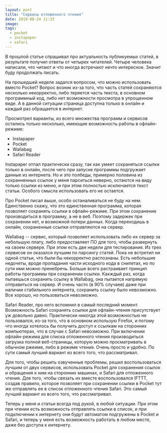 ```yaml
---
layout: post
title: "Сервисы отложенного чтения"
date: 2019-08-24 11:33
image:
tags:
  - pocket
  - instapaper
  - safari
---
```

В прошлой статье спрашивал про актуальность публикуемых статей, в результате получил ответы от четырех читателей. Четыре
человека написали, что читают и что иногда встречают нечто интересное. Значит буду продолжать писать.

На прошедшей неделе задался вопросом, что можно использовать вместо Pocket? Вопрос возник из-за того, что часть статей
сохраняются несколько некорректно, либо теряется часть текста, в основном программный код, либо нет возможности
просмотра в упрощенном виде. А в данной ситуации страница доступна только в онлайн и каждый раз обращается в интернет.

Просмотрел варианты, из всего множества программ и сервисов остались только несколько, имеющие возможность работы в
офлайн-режиме:

* Instapaper
* Pocket
* Wallabag
* Safari Reader

Instapaper отпал практически сразу, так как умеет сохраняться ссылки только в онлайн, после чего при запуске программы
подгружает данные из интернета. Но и это полбеды, примерно половина из сохранненных ссылок у меня парситься неверно,
остаются на виду только ссылки из меню, и при этом полностью исключается текст статьи. Особого смысла использовать его
не остается.

Про Pocket писал выше, особо останаливаться не буду на нем. Единственно скажу, что это единственная программа, которая
позволяет сохранять ссылки в офлайн-режиме. При этом сохранение производиться в программу, а не в веб. Поэтому задержек
при сохранении нет, и возможной потери данных. Когда переходишь в онлайн, сохраненные ссылки отправляются на сервер.

Wallabag -- сервис, который позволяет использовать либо их сервер за небольшую плату, либо предоставляет ПО для того,
чтобы развернуть на своем сервере. При этом есть две недели для тестирования. Из трех сервисов он оказался лучшим по
парсингу статей. Пока не встретил ни одной статьи, что были бы некорректно распознаны. Есть небольшие недочеты, вроде
пропадания части исходного кода в снипетах, но по сути ими можно пренебречь. Больше всего растраивает принцип работы
программы при сохранении ссылки. Какждый раз, когда пытаешься сохранить ссылку в Wallabag, она пытается напрямую
отправиться на сервер. И очень часто (в 90% случаев) даже при наличии стабильного интернета, сохранить ссылку было
невозможно. Все хорошо, но пользоваться невозможно.

Safari Reader, про него вспомнил в самый последний момент. Возможность Safari сохранять ссылки для офлайн-чтения
присутствует уж довольно давно. Практически никогда этой возможностью не пользовался, из-за того, что в основном
использую Firefox, и потому что иногда хотелось бы получить доступ к ссылкам на сторонних компьютерах, что в случае с
Safari невозможно. При включении офлайн-режима для списка отложенного чтения производиться загрузка полной веб-страницы,
которую можно просматривать в обычном ржеиме, либо в режиме чтения. Очень просто и удобно. По сути самый лучший вариант
из всего того, что рассматривал.

Для того, чтобы решить озвученные проблемы, решил воспользоваться лучшим от двух сервисов, использовать Pocket для
сохранения ссылок и обращения к ним на сторонних машинах, и Safari для отложенного чтения. Для того, чтобы связать их
вместе воспользовался IFTTT, создав правило, которое позволяет при сохранении ссылки в Pocket тут же отправлять ее в
список отложенного чтения Safari. Это самый лучший вариант из всего того, что рассматривал.

Теперь у меня и статьи всегда под рукой, в любой ситуации. При этом при чтении есть возможность отправлять ссылки в
список, и при подключении к интернету они будут автоматом подгружены в Pocket и Safari, и теперь у меня есть возможность
работать в любом месте, даже без доступа к интернету.
